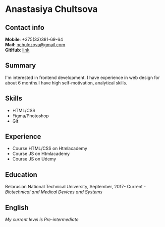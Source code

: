 # Anastasiya Chultsova
## Contact info 
**Mobile**: +375(33)381-69-64 <br> **Mail**: nchulczova@gmail.com <br> **GitHub**: [link](https://github.com/achultsova)
## Summary
I'm interested in frontend development. I have experience in web design for about 6 months.I have high self-motivation, analytical skills. 
## Skills
- HTML/CSS
- Figma/Photoshop
- Git
## Experience
- Course HTML/CSS on Htmlacademy
- Course JS on Htmlacademy
- Course JS on Udemy
## Education
Belarusian National Technical University, September, 2017- Current - *Biotechnical and Medical Devices and Systems*
## English
*My current level is Pre-intermediate*